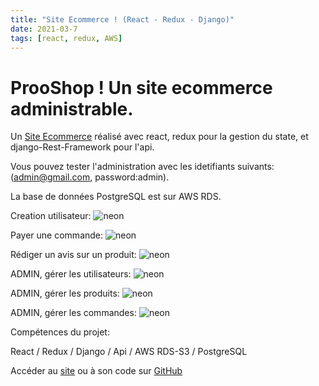 ```yaml
---
title: "Site Ecommerce ! (React - Redux - Django)"
date: 2021-03-7
tags: [react, redux, AWS]
---
```


# ProoShop ! Un site ecommerce administrable.

Un [Site Ecommerce](https://prooshop.herokuapp.com/) réalisé avec react, redux pour la gestion du state, et django-Rest-Framework pour l'api.

Vous pouvez tester l'administration avec les idetifiants suivants: (admin@gmail.com, password:admin).

La base de données PostgreSQL est sur AWS RDS.

Creation utilisateur:
<img src="{{ site.url }}{{ site.baseurl }}/images/prooshop/create_update_user.gif" alt="neon">

Payer une commande:
<img src="{{ site.url }}{{ site.baseurl }}/images/prooshop/payement.gif" alt="neon">

Rédiger un avis sur un produit:
<img src="{{ site.url }}{{ site.baseurl }}/images/prooshop/search_comment.gif" alt="neon">

ADMIN, gérer les utilisateurs:
<img src="{{ site.url }}{{ site.baseurl }}/images/prooshop/admin_delete_users.gif" alt="neon">

ADMIN, gérer les produits:
<img src="{{ site.url }}{{ site.baseurl }}/images/prooshop/admin_update_prod.gif" alt="neon">

ADMIN, gérer les commandes:
<img src="{{ site.url }}{{ site.baseurl }}/images/prooshop/admin_update_order.gif" alt="neon">

Compétences du projet:

React / Redux / Django / Api / AWS RDS-S3 / PostgreSQL

Accéder au [site](https://prooshop.herokuapp.com/) ou à son code sur [GitHub](https://github.com/MassDo/ecom-prod)
